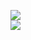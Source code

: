 [![](https://img.shields.io/badge/Made%20With-Github%20Spray-lightgrey.svg?style=for-the-badge&logo=github)](https://github.com/Annihil/github-spray#11864)  
[![](https://i.imgur.com/2DrTn0Z.gif)](https://github.com/Annihil/github-spray)